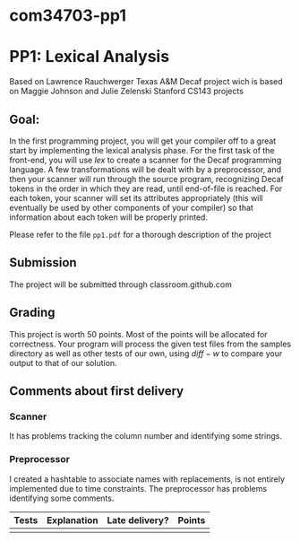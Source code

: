 # com34703-pp1
# PP1: Lexical Analysis

Based on Lawrence Rauchwerger Texas A\&M Decaf project wich is based on Maggie Johnson and Julie Zelenski Stanford CS143 projects

## Goal:
In the first programming project, you will get your compiler 
off to a great start by implementing the lexical analysis phase. 
For the first task of the front-end, you will use $lex$ to create 
a scanner for the Decaf programming language.  A few transformations 
will be dealt with by a preprocessor, and then your scanner will 
run through the source program, recognizing Decaf tokens in the 
order in which they are read, until end-of-file is reached. For each 
token, your scanner will set its attributes appropriately (this will 
eventually be used by other components of your compiler) so that 
information about each token will be properly printed. 

Please refer to the file `pp1.pdf` for a thorough description of the project

## Submission
The project will be submitted through classroom.github.com

## Grading
This project is worth 50 points. Most of the points will be allocated 
for correctness. Your program will process the given test files 
from the samples directory as well as other tests of our own, using 
$diff -w$ to compare your output to that of our solution.

## Comments about first delivery
### Scanner
It has problems tracking the column number and identifying some strings.


### Preprocessor
I created a hashtable to associate names with replacements, is not entirely implemented due to time constraints.
The preprocessor has problems identifying some comments.


| Tests | Explanation |  Late delivery? | Points |
| ----- | ----------- | --------------- | ------ |
|       |             |                 |        |

